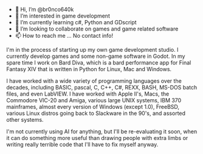 - 👋 Hi, I’m @br0nco640k
- 👀 I’m interested in game development
- 🌱 I’m currently learning c#, Python and GDscript
- 💞️ I’m looking to collaborate on games and game related software
- 📫 How to reach me ... No contact info!

I'm in the process of starting up my own game development studio. I currently develop games and some non-game software in Godot. In my spare
time I work on Bard Diva, which is a bard performance app for Final Fantasy XIV that is written in Python for Linux, Mac and Windows.

I have worked with a wide variety of programming languages over the decades, including BASIC, pascal, C, C++, C#, REXX, BASH, MS-DOS batch files,
and even LabVIEW. I have worked with Apple II's, Macs, the Commodore VIC-20 and Amiga, various large UNIX systems, IBM 370 mainframes, almost every
version of Windows (except 1.0), FreeBSD, various Linux distros going back to Slackware in the 90's, and assorted other systems.

I'm not currently using AI for anything, but I'll be re-evaluating it soon, when it can do something more useful than drawing people with extra
limbs or writing really terrible code that I'll have to fix myself anyway.
<!---
br0nco640k/br0nco640k is a ✨ special ✨ repository because its `README.md` (this file) appears on your GitHub profile.
You can click the Preview link to take a look at your changes.
--->
